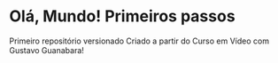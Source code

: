 # Olá, Mundo! Primeiros passos
 Primeiro repositório versionado
 Criado a partir do Curso em Vídeo com Gustavo Guanabara!
 
